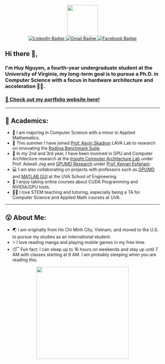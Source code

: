 <div id="header" align="center">
  <img src="https://media.giphy.com/media/M9gbBd9nbDrOTu1Mqx/giphy.gif" width="100"/>
</div>

<div id="badges" align="center">
  <a href="https://www.linkedin.com/in/huygnguyen04/">
    <img src="https://img.shields.io/badge/LinkedIn-blue?style=for-the-badge&logo=linkedin&logoColor=white" alt="LinkedIn Badge"/>
  </a>
  <a href = "mailto:huygnguyen04@gmail.com">
    <img src="https://img.shields.io/badge/Gmail-red?style=for-the-badge&logo=gmail&logoColor=white" alt="Gmail Badge"/>
  </a>
  <a href="https://www.facebook.com/HuyNguYen121104">
    <img src="https://img.shields.io/badge/Facebook-blue?style=for-the-badge&logo=facebook&logoColor=white" alt="Facebook Badge"/>
  </a>
</div>

## Hi there 👋, 

### I'm Huy Nguyen, a fourth-year undergraduate student at the University of Virginia, my long-term goal is to pursue a Ph.D. in Computer Science with a focus in hardware architecture and acceleration 👨‍💻. 

### [🔗 Check out my portfolio website here!](https://huygnguyen04.com/)
-------

## 📝 Academics: 
- 🎒 I am majoring in Computer Science with a minor in Applied Mathematics.
- 🔬 This summer I have joined [Prof. Kevin Skadron](https://www.cs.virginia.edu/~skadron/) LAVA Lab to research on innovating the [Rodinia Benchmark Suite](https://github.com/yuhc/gpu-rodinia).
- 🔭 In my 2nd and 3rd year, I have been involved in GPU and Computer Architecture research at the [Insight Computer Architecture Lab](https://insight-cal.github.io/) under Prof. Adwait Jog and [GPUMD Research](https://github.com/huygnguyen04/GPUMD-UVA) under [Prof. Keivan Esfarjani](https://engineering.virginia.edu/faculty/keivan-esfarjani).
- 💻 I am also collaborating on projects with professors such as [GPUMD](https://github.com/huygnguyen04/GPUMD-UVA) and [MATLAB GUI](https://github.com/huygnguyen04/MATLAB-GUI-main) at the UVA School of Engineering. 
- 🌱 I enjoy taking online courses about CUDA Programming and NVIDIA/GPU tools. 
- 👨‍🏫 I love STEM teaching and tutoring, especially being a TA for Computer Science and Applied Math courses at UVA.
-------

## 😮 About Me: 
- 🌏 I am originally from Ho Chi Minh City, Vietnam, and moved to the U.S. to pursue my studies as an international student.
- ⚡ I love reading manga and playing mobile games in my free time.
- 😴 Fun fact: I can sleep up to 16 hours on weekends and stay up until 7 AM with classes starting at 9 AM. I am probably sleeping when you are reading this. 
  
<div id="header" align="center">
  <img src="https://media.giphy.com/media/itdYhaQ5GKXczC1WFJ/giphy.gif" width="300">
</div>







<!--
**huy310304/huy310304** is a ✨ _special_ ✨ repository because its `README.md` (this file) appears on your GitHub profile.

Here are some ideas to get you started:

- 🔭 I’m currently working on ...
- 🌱 I’m currently learning ...
- 👯 I’m looking to collaborate on ...
- 🤔 I’m looking for help with ...
- 💬 Ask me about ...
- 📫 How to reach me: ...
- 😄 Pronouns: ...
- ⚡ Fun fact: ...
-->
